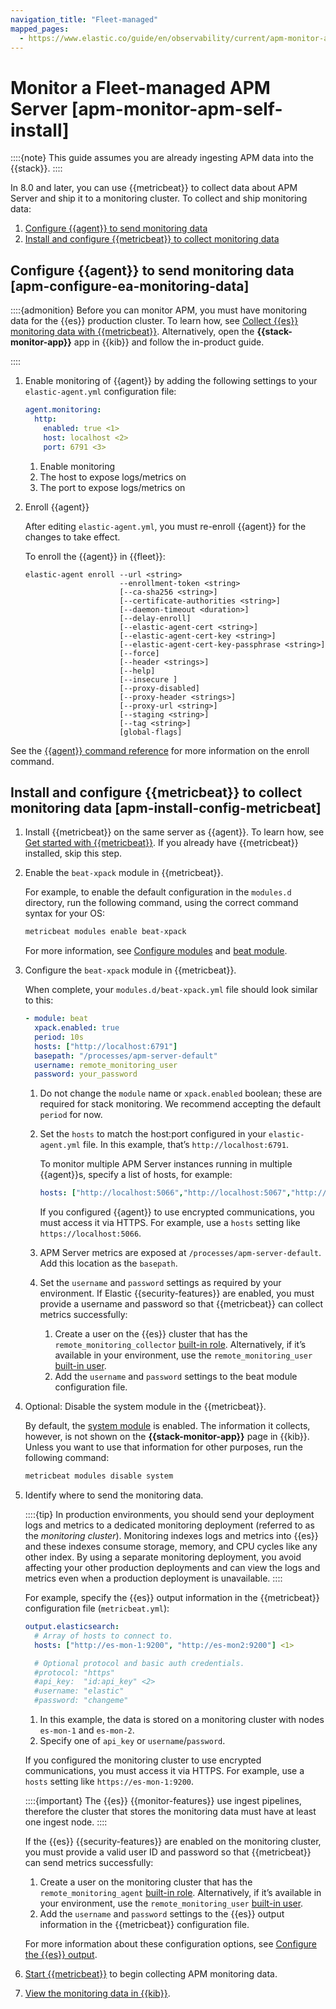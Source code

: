 ```yaml
---
navigation_title: "Fleet-managed"
mapped_pages:
  - https://www.elastic.co/guide/en/observability/current/apm-monitor-apm-self-install.html
---
```




# Monitor a Fleet-managed APM Server [apm-monitor-apm-self-install]


::::{note}
This guide assumes you are already ingesting APM data into the {{stack}}.
::::


In 8.0 and later, you can use {{metricbeat}} to collect data about APM Server and ship it to a monitoring cluster. To collect and ship monitoring data:

1. [Configure {{agent}} to send monitoring data](#apm-configure-ea-monitoring-data)
2. [Install and configure {{metricbeat}} to collect monitoring data](#apm-install-config-metricbeat)


## Configure {{agent}} to send monitoring data [apm-configure-ea-monitoring-data]

::::{admonition}
Before you can monitor APM, you must have monitoring data for the {{es}} production cluster. To learn how, see [Collect {{es}} monitoring data with {{metricbeat}}](../../../deploy-manage/monitor/stack-monitoring/collecting-monitoring-data-with-metricbeat.md). Alternatively, open the **{{stack-monitor-app}}** app in {{kib}} and follow the in-product guide.

::::


1. Enable monitoring of {{agent}} by adding the following settings to your `elastic-agent.yml` configuration file:

    ```yaml
    agent.monitoring:
      http:
        enabled: true <1>
        host: localhost <2>
        port: 6791 <3>
    ```

    1. Enable monitoring
    2. The host to expose logs/metrics on
    3. The port to expose logs/metrics on

2. Enroll {{agent}}

    After editing `elastic-agent.yml`, you must re-enroll {{agent}} for the changes to take effect.

    To enroll the {{agent}} in {{fleet}}:

    ```shell
    elastic-agent enroll --url <string>
                         --enrollment-token <string>
                         [--ca-sha256 <string>]
                         [--certificate-authorities <string>]
                         [--daemon-timeout <duration>]
                         [--delay-enroll]
                         [--elastic-agent-cert <string>]
                         [--elastic-agent-cert-key <string>]
                         [--elastic-agent-cert-key-passphrase <string>]
                         [--force]
                         [--header <strings>]
                         [--help]
                         [--insecure ]
                         [--proxy-disabled]
                         [--proxy-header <strings>]
                         [--proxy-url <string>]
                         [--staging <string>]
                         [--tag <string>]
                         [global-flags]
    ```


See the [{{agent}} command reference](asciidocalypse://docs/docs-content/docs/reference/ingestion-tools/fleet/agent-command-reference.md) for more information on the enroll command.


## Install and configure {{metricbeat}} to collect monitoring data [apm-install-config-metricbeat]

1. Install {{metricbeat}} on the same server as {{agent}}. To learn how, see [Get started with {{metricbeat}}](asciidocalypse://docs/beats/docs/reference/ingestion-tools/beats-metricbeat/metricbeat-installation-configuration.md). If you already have {{metricbeat}} installed, skip this step.
2. Enable the `beat-xpack` module in {{metricbeat}}.

    For example, to enable the default configuration in the `modules.d` directory, run the following command, using the correct command syntax for your OS:

    ```sh
    metricbeat modules enable beat-xpack
    ```

    For more information, see [Configure modules](asciidocalypse://docs/beats/docs/reference/ingestion-tools/beats-metricbeat/configuration-metricbeat.md) and [beat module](asciidocalypse://docs/beats/docs/reference/ingestion-tools/beats-metricbeat/metricbeat-module-beat.md).

3. Configure the `beat-xpack` module in {{metricbeat}}.

    When complete, your `modules.d/beat-xpack.yml` file should look similar to this:

    ```yaml
    - module: beat
      xpack.enabled: true
      period: 10s
      hosts: ["http://localhost:6791"]
      basepath: "/processes/apm-server-default"
      username: remote_monitoring_user
      password: your_password
    ```

    1. Do not change the  `module` name or `xpack.enabled` boolean; these are required for stack monitoring. We recommend accepting the default `period` for now.
    2. Set the `hosts` to match the host:port configured in your `elastic-agent.yml` file. In this example, that’s `http://localhost:6791`.

        To monitor multiple APM Server instances running in multiple {{agent}}s, specify a list of hosts, for example:

        ```yaml
        hosts: ["http://localhost:5066","http://localhost:5067","http://localhost:5068"]
        ```

        If you configured {{agent}} to use encrypted communications, you must access it via HTTPS. For example, use a `hosts` setting like `https://localhost:5066`.

    3. APM Server metrics are exposed at `/processes/apm-server-default`. Add this location as the `basepath`.
    4. Set the `username` and `password` settings as required by your environment. If Elastic {{security-features}} are enabled, you must provide a username and password so that {{metricbeat}} can collect metrics successfully:

        1. Create a user on the {{es}} cluster that has the `remote_monitoring_collector` [built-in role](../../../deploy-manage/users-roles/cluster-or-deployment-auth/built-in-roles.md). Alternatively, if it’s available in your environment, use the `remote_monitoring_user` [built-in user](../../../deploy-manage/users-roles/cluster-or-deployment-auth/built-in-users.md).
        2. Add the `username` and `password` settings to the beat module configuration file.

4. Optional: Disable the system module in the {{metricbeat}}.

    By default, the [system module](asciidocalypse://docs/beats/docs/reference/ingestion-tools/beats-metricbeat/metricbeat-module-system.md) is enabled. The information it collects, however, is not shown on the **{{stack-monitor-app}}** page in {{kib}}. Unless you want to use that information for other purposes, run the following command:

    ```sh
    metricbeat modules disable system
    ```

5. Identify where to send the monitoring data.<br>

    ::::{tip}
    In production environments, you should send your deployment logs and metrics to a dedicated monitoring deployment (referred to as the *monitoring cluster*). Monitoring indexes logs and metrics into {{es}} and these indexes consume storage, memory, and CPU cycles like any other index. By using a separate monitoring deployment, you avoid affecting your other production deployments and can view the logs and metrics even when a production deployment is unavailable.
    ::::


    For example, specify the {{es}} output information in the {{metricbeat}} configuration file (`metricbeat.yml`):

    ```yaml
    output.elasticsearch:
      # Array of hosts to connect to.
      hosts: ["http://es-mon-1:9200", "http://es-mon2:9200"] <1>

      # Optional protocol and basic auth credentials.
      #protocol: "https"
      #api_key:  "id:api_key" <2>
      #username: "elastic"
      #password: "changeme"
    ```

    1. In this example, the data is stored on a monitoring cluster with nodes `es-mon-1` and `es-mon-2`.
    2. Specify one of `api_key` or `username`/`password`.


    If you configured the monitoring cluster to use encrypted communications, you must access it via HTTPS. For example, use a `hosts` setting like `https://es-mon-1:9200`.

    ::::{important}
    The {{es}} {{monitor-features}} use ingest pipelines, therefore the cluster that stores the monitoring data must have at least one ingest node.
    ::::


    If the {{es}} {{security-features}} are enabled on the monitoring cluster, you must provide a valid user ID and password so that {{metricbeat}} can send metrics successfully:

    1. Create a user on the monitoring cluster that has the `remote_monitoring_agent` [built-in role](../../../deploy-manage/users-roles/cluster-or-deployment-auth/built-in-roles.md). Alternatively, if it’s available in your environment, use the `remote_monitoring_user` [built-in user](../../../deploy-manage/users-roles/cluster-or-deployment-auth/built-in-users.md).
    2. Add the `username` and `password` settings to the {{es}} output information in the {{metricbeat}} configuration file.

    For more information about these configuration options, see [Configure the {{es}} output](asciidocalypse://docs/beats/docs/reference/ingestion-tools/beats-metricbeat/elasticsearch-output.md).

6. [Start {{metricbeat}}](asciidocalypse://docs/beats/docs/reference/ingestion-tools/beats-metricbeat/metricbeat-starting.md) to begin collecting APM monitoring data.
7. [View the monitoring data in {{kib}}](../../../deploy-manage/monitor/stack-monitoring/kibana-monitoring-data.md).
